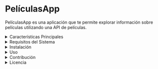 # PelículasApp

PelículasApp es una aplicación que te permite explorar información sobre películas utilizando una API de películas.

<details>
<summary>Características Principales</summary>

- Explorar películas por género
- Ver detalles de la película
- Buscar películas por título
- visualizar el poster de la pelicula
</details>

<details>
<summary>Requisitos del Sistema</summary>

- Android 5.0 (API nivel 21) o superior
</details>

<details>
<summary>Instalación</summary>

1. Descarga el archivo APK
2. Instala la aplicación en tu dispositivo Android
</details>

<details>
<summary>Uso</summary>

1. Selecciona un género de películas en la página de inicio
2. Verás una lista de películas disponibles para ese género
3. Haz clic en una película para ver más detalles
4. Busca películas por título en la página de búsqueda
</details>

<details>
<summary>Contribución</summary>

1. Haz un fork del repositorio
2. Crea una nueva rama para tu función o corrección
3. Realiza tus cambios y haz commit
4. Haz push a tu rama
5. Abre un pull request
</details>

<details>
<summary>Licencia</summary>

